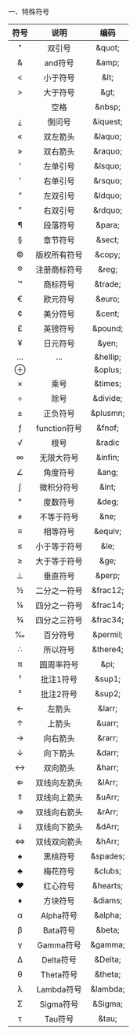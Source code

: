 一、特殊符号

|符号|说明|编码|
|:----:|:----:|:----:|
|&quot;|双引号|\&quot;|
|&amp;|and符号|\&amp;|
|&lt;|小于符号|\&lt;|
|&gt;|大于符号|\&gt;|
|&nbsp;|空格|\&nbsp;|
|&iquest;|倒问号|\&iquest;|
|&laquo;|双左箭头|\&laquo;|
|&raquo;|双右箭头|\&raquo;|
|&lsquo;|左单引号|\&lsquo;|
|&rsquo;|右单引号|\&rsquo;|
|&ldquo;|左双引号|\&ldquo;|
|&rdquo;|右双引号|\&rdquo;|
|&para;|段落符号|\&para;|
|&sect;|章节符号|\&sect;|
|&copy;|版权所有符号|\&copy;|
|&reg;|注册商标符号|\&reg;|
|&trade;|商标符号|\&trade;|
|&euro;|欧元符号|\&euro;|
|&cent;|美分符号|\&cent;|
|&pound;|英镑符号|\&pound;|
|&yen;|日元符号|\&yen;|
|&hellip;|...|\&hellip;|
|&oplus;||\&oplus;|
|&times;|乘号|\&times;|
|&divide;|除号|\&divide;|
|&plusmn;|正负符号|\&plusmn;|
|&fnof;|function符号|\&fnof;|
|&radic;|根号|\&radic|
|&infin;|无限大符号|\&infin;|
|&ang;|角度符号|\&ang;|
|&int;|微积分符号|\&int;|
|&deg;|度数符号|\&deg;|
|&ne;|不等于符号|\&ne;|
|&equiv;|相等符号|\&equiv;|
|&le;|小于等于符号|\&le;|
|&ge;|大于等于符号|\&ge;|
|&perp;|垂直符号|\&perp;|
|&frac12;|二分之一符号|\&frac12;|
|&frac14;|四分之一符号|\&frac14;|
|&frac34;|四分之三符号|\&frac34;|
|&permil;|百分符号|\&permil;|
|&there4;|所以符号|\&there4;|
|&pi;|圆周率符号|\&pi;|
|&sup1;|批注1符号|\&sup1;|
|&sup2;|批注2符号|\&sup2;|
|&larr;|左箭头|\&larr;|
|&uarr;|上箭头|\&uarr;|
|&rarr;|向右箭头|\&rarr;|
|&darr;|向下箭头|\&darr;|
|&harr;|双向箭头|\&harr;|
|&lArr;|双线向左箭头|\&lArr;|
|&uArr;|双线向上箭头|\&uArr;|
|&rArr;|双线向右箭头|\&rArr;|
|&dArr;|双线向下箭头|\&dArr;|
|&hArr;|双线双向箭头|\&hArr;|
|&spades;|黑桃符号|\&spades;|
|&clubs;|梅花符号|\&clubs;|
|&hearts;|红心符号|\&hearts;|
|&diams;|方块符号|\&diams;|
|&alpha;|Alpha符号|\&alpha;|
|&beta;|Bata符号|\&beta;|
|&gamma;|Gamma符号|\&gamma;|
|&Delta;|Delta符号|\&Delta;|
|&theta;|Theta符号|\&theta;|
|&lambda;|Lambda符号|\&lambda;|
|&Sigma;|Sigma符号|\&Sigma;|
|&tau;|Tau符号|\&tau;|